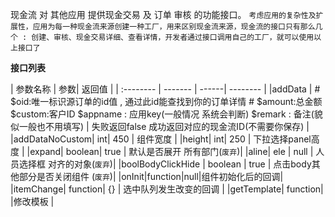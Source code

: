 现金流 对 其他应用 提供现金交易 及 订单 审核 的功能接口。
`考虑应用的复杂性及扩展性，应用为每一种现金流来源创建一种工厂，用来区别现金流来源，现金流的接口只有那么几个 : 创建、审核、现金交易详细、查看详情，开发者通过接口调用自己的工厂，就可以使用以上接口了`

<strong>接口列表</strong>

| 参数名称  |     参数|  返回值   |
| :--------  |  ------- | ------| -------- |
|addData | # $oid:唯一标识源订单的id值 , 通过此id能查找到你的订单详情  # $amount:总金额  $custom:客户ID  $appname : 应用key(一般情况 系统会判断)  $remark : 备注(貌似一般也不用填写)  | 失败返回false 成功返回对应的现金流ID(不需要你保存) |
|addDataNoCustom| int| 450  | 组件宽度 |
|height| int| 250 | 下拉选择panel高度 |
|expand| boolean| true | 默认是否展开 所有部门(`废弃`)|
|aline| ele | null | 人员选择框 对齐的对象(`废弃`)|
|boolBodyClickHide | boolean | true | 点击body其他部分是否关闭组件 (`废弃`)| 
|onInit|function|null|组件初始化后的回调|
|itemChange| function| {} | 选中队列发生改变的回调 |
|getTemplate| function| |修改模板 |